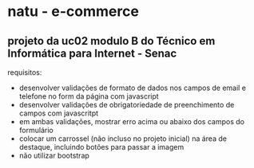 # natu - e-commerce
## projeto da uc02 modulo B do Técnico em Informática para Internet - Senac
requisitos:
- desenvolver validações de formato de dados nos campos de email e telefone no form da página com javascript 
- desenvolver validações de obrigatoriedade de preenchimento de campos com javascritpt
- em ambas validações, mostrar erro acima ou abaixo dos campos do formulário
- colocar um carrossel (não incluso no projeto inicial) na área de destaque, incluindo botões para passar a imagem
- não utilizar bootstrap 
